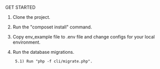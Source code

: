 GET STARTED

1) Clone the project.

2) Run the "composet install" command.

3) Copy env_example file to .env file and change configs for your local environment.

4) Run the database migrations.

        5.1) Run "php -f cli/migrate.php".